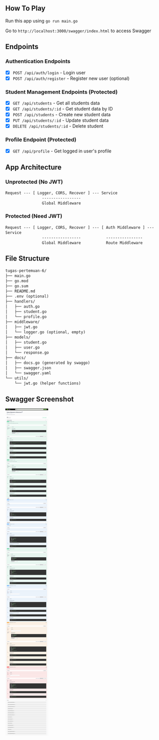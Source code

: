 ## How To Play

Run this app using `go run main.go`

Go to `http://localhost:3000/swagger/index.html` to access Swagger

## Endpoints

### Authentication Endpoints

- [X] `POST /api/auth/login` - Login user
- [X] `POST /api/auth/register` - Register new user (optional)

### Student Management Endpoints (Protected)

- [X] `GET /api/students` - Get all students data
- [X] `GET /api/students/:id` - Get student data by ID
- [X] `POST /api/students` - Create new student data
- [X] `PUT /api/students/:id` - Update student data
- [X] `DELETE /api/students/:id` - Delete student

### Profile Endpoint (Protected)

- [X] `GET /api/profile` - Get logged in user's profile

## App Architecture

### Unprotected (No JWT)
```
Request --- [ Logger, CORS, Recover ] --- Service
                -----------------
                Global Middleware
```

### Protected (Need JWT)
```
Request --- [ Logger, CORS, Recover ] --- [ Auth Middleware ] --- Service
                -----------------           ----------------
                Global Middleware           Route Middleware
```

## File Structure

```
tugas-pertemuan-6/
├── main.go
├── go.mod
├── go.sum
├── README.md
├── .env (optional)
├── handlers/
│   ├── auth.go
│   ├── student.go
│   └── profile.go
├── middleware/
│   ├── jwt.go
│   └── logger.go (optional, empty)
├── models/
│   ├── student.go
│   ├── user.go
│   └── response.go
├── docs/
│   ├── docs.go (generated by swaggo)
│   ├── swagger.json
│   └── swagger.yaml
└── utils/
    └── jwt.go (helper functions)
```

## Swagger Screenshot
![Swagger](swagger-screenshot.png)
